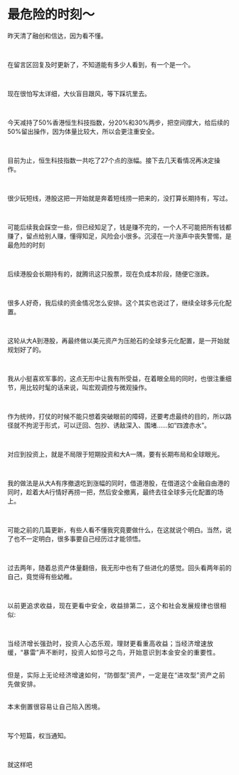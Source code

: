 # 最危险的时刻～

<p style="visibility: visible;">昨天清了融创和信达，因为看不懂。</p><p style="visibility: visible;"><br style="visibility: visible;"></p><p style="visibility: visible;">在留言区回复及时更新了，不知道能有多少人看到，有一个是一个。</p><p style="visibility: visible;"><br style="visibility: visible;"></p><p style="visibility: visible;">现在很怕写太详细，大伙盲目跟风，等下踩坑里去。</p><p style="visibility: visible;"><br style="visibility: visible;"></p><p style="visibility: visible;">今天减持了50%香港恒生科技指数，分20%和30%两步，把空间撑大，给后续的50%留出操作，因为体量比较大，所以会更注重安全。</p><p style="visibility: visible;"><br style="visibility: visible;"></p><p style="visibility: visible;">目前为止，恒生科技指数一共吃了27个点的涨幅。接下去几天看情况再决定操作。</p><p style="visibility: visible;"><br style="visibility: visible;"></p><p style="visibility: visible;">很少玩短线，港股这把一开始就是奔着短线捞一把来的，没打算长期持有，写过。</p><p style="visibility: visible;"><br style="visibility: visible;"></p><p style="visibility: visible;">可能后续我会踩空一些，但已经知足了，钱是赚不完的，一个人不可能把所有钱都赚了，留点给别人赚，懂得知足，风险会小很多。沉浸在一片涨声中丧失警惕，是最危险的时刻</p><p style="visibility: visible;"><br style="visibility: visible;"></p><p style="visibility: visible;">后续港股会长期持有的，就腾讯这只股票，现在负成本阶段，随便它涨跌。</p><p style="visibility: visible;"><br style="visibility: visible;"></p><p style="visibility: visible;">很多人好奇，我后续的资金情况怎么安排。这个其实也说过了，继续全球多元化配置。</p><p style="visibility: visible;"><br style="visibility: visible;"></p><p style="visibility: visible;">这轮从大A到港股，再最终做以美元资产为压舱石的全球多元化配置，是一开始就规划好了的。</p><p style="visibility: visible;"><br style="visibility: visible;"></p><p style="visibility: visible;">我从小挺喜欢军事的，这点无形中让我有所受益，在着眼全局的同时，也很注重细节，用比较时髦的话来说，叫宏观调控与微观操作。</p><p style="visibility: visible;"><br style="visibility: visible;"></p><p style="visibility: visible;">作为统帅，打仗的时候不能只想着突破眼前的障碍，还要考虑最终的目的，所以路径就不拘泥于形式，可以迂回、包抄、诱敌深入、围堵……如“四渡赤水”。</p><p style="visibility: visible;"><br style="visibility: visible;"></p><p style="visibility: visible;">对应到投资上，就是不局限于短期投资和大A一隅，要有长期布局和全球眼光。</p><p style="visibility: visible;"><br style="visibility: visible;"></p><p style="visibility: visible;">我的做法是从大A有序撤退吃到涨幅的同时，借道港股，在借道这个金融自由港的同时，趁着大A行情好再捞一把，然后安全撤离，最终去往全球多元化配置的场上。</p><p style="visibility: visible;"><br style="visibility: visible;"></p><p style="visibility: visible;">可能之前的几篇更新，有些人看不懂我究竟要做什么，在这就说个明白。当然，说了也不一定明白，很多事要自己经历过才能领悟。</p><p style="visibility: visible;"><br style="visibility: visible;"></p><p style="visibility: visible;">过去两年，随着总资产体量翻倍，我无形中也有了些进化的感觉。回头看两年前的自己，竟觉得有些幼稚。</p><p style="visibility: visible;"><span style="background-color: transparent; caret-color: var(--weui-BRAND); letter-spacing: 0.034em; visibility: visible;"><br style="visibility: visible;"></span></p><p><span style="background-color: transparent;caret-color: var(--weui-BRAND);letter-spacing: 0.034em;">以前更追求收益，现在更看中安全，收益排第二，这个和社会发展规律也很相似:</span><br></p><p><span style="background-color: transparent;caret-color: var(--weui-BRAND);letter-spacing: 0.034em;"><br></span></p><p><span style="background-color: transparent;caret-color: var(--weui-BRAND);letter-spacing: 0.034em;">当经济增长强劲时，投资人心态乐观，理财更看重高收益；当经济增速放缓，“暴雷”声不断时，投资人如惊弓之鸟，开始意识到本金安全的重要性。</span></p><p><span style="background-color: transparent;caret-color: var(--weui-BRAND);letter-spacing: 0.034em;"><br>但是，实际上无论经济增速如何，“防御型”资产，一定是在“进攻型”资产之前先做安排。</span></p><p><span style="background-color: transparent;caret-color: var(--weui-BRAND);letter-spacing: 0.034em;"><br>本末倒置很容易让自己陷入困境。</span></p><p><br></p><p>写个短篇，权当通知。</p><p><br></p><p>就这样吧</p><p style="display: none;"><mp-style-type data-value="10000"></mp-style-type></p>